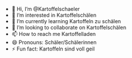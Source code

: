 - 👋 Hi, I’m @Kartoffelschaeler
- 👀 I’m interested in Kartoffelschälen
- 🌱 I’m currently learning Kartoffeln zu schälen
- 💞️ I’m looking to collaborate on Kartoffelschälen
- 📫 How to reach me Kartoffelladen
- 😄 Pronouns: Schäler/Schälerinnen
- ⚡ Fun fact: Kartoffeln sind voll geil
